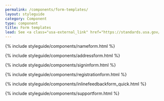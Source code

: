 ```yaml
---
permalink: /components/form-templates/
layout: styleguide
category: Component
type: component
title: Form templates
lead: See <a class="usa-external_link" href="https://standards.usa.gov/form-templates/">US Web Design Standards</a> for details regarding when to use these components.
---
```


{% include styleguide/components/nameform.html %}

{% include styleguide/components/addressform.html %}

{% include styleguide/components/signinform.html %}

{% include styleguide/components/registrationform.html %}

{% include styleguide/components/inlinefeedbackform_quick.html %}

{% include styleguide/components/supportform.html %}
